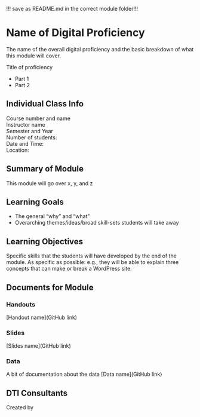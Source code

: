!!! save as README.md in the correct module folder!!!

# Name of Digital Proficiency
The name of the overall digital proficiency and the basic breakdown of what this module will cover.

Title of proficiency
- Part 1
- Part 2

## Individual Class Info
Course number and name
<br>
Instructor name
<br>
Semester and Year
<br>
Number of students: 
<br>
Date and Time: 
<br>
Location: <br>

## Summary of Module
This module will go over x, y, and z

## Learning Goals
- The general “why” and “what”
- Overarching themes/ideas/broad skill-sets students will take away

## Learning Objectives
Specific skills that the students will have developed by the end of the module. As specific as possible: e.g., they will be able to explain three concepts that can make or break a WordPress site. 

## Documents for Module

### Handouts

[Handout name](GitHub link)


### Slides

[Slides name](GitHub link)

### Data
A bit of documentation about the data
[Data name](GitHub link)

## DTI Consultants
Created by 
